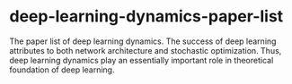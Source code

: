 # deep-learning-dynamics-paper-list
The paper list of deep learning dynamics. The success of deep learning attributes to both network architecture and stochastic optimization. Thus, deep learning dynamics play an essentially important role in theoretical foundation of deep learning.
